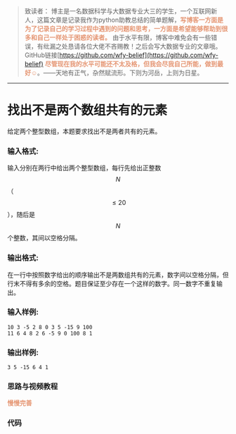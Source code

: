 
> 致读者： 博主是一名数据科学与大数据专业大三的学生，一个互联网新人，这篇文章是记录我作为python助教总结的简单题解，**<font color='#e59572'>写博客一方面是为了记录自己的学习过程中遇到的问题和思考，一方面是希望能够帮助到很多和自己一样处于困惑的读者。</font>**
> 由于水平有限，博客中难免会有一些错误，有纰漏之处恳请各位大佬不吝赐教！之后会写大数据专业的文章哦。
> GitHub链接[https://github.com/wfy-belief](https://github.com/wfy-belief)
> **<font color='#e59572'>尽管现在我的水平可能还不太及格，但我会尽我自己所能，做到最好☺</font>**。——天地有正气，杂然赋流形。下则为河岳，上则为日星。
---
# 找出不是两个数组共有的元素
给定两个整型数组，本题要求找出不是两者共有的元素。

### 输入格式:

输入分别在两行中给出两个整型数组，每行先给出正整数$$N$$（$$\le 20$$），随后是$$N$$个整数，其间以空格分隔。 

### 输出格式:

在一行中按照数字给出的顺序输出不是两数组共有的元素，数字间以空格分隔，但行末不得有多余的空格。题目保证至少存在一个这样的数字。同一数字不重复输出。 

### 输入样例:
```in
10 3 -5 2 8 0 3 5 -15 9 100
11 6 4 8 2 6 -5 9 0 100 8 1
```

### 输出样例:
```out
3 5 -15 6 4 1
```
### 思路与视频教程
**<font color='#e59572'>慢慢完善</font>**

### 代码
```python

```